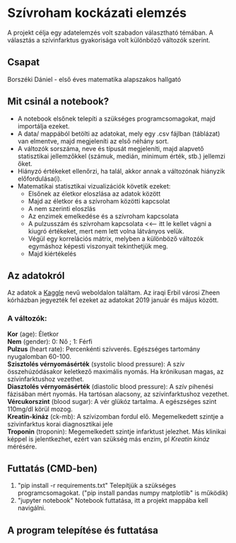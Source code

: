 # Szívroham kockázati elemzés

A projekt célja egy adatelemzés volt szabadon választható témában. A választás a szívinfarktus gyakorisága volt különböző változók szerint. 
## Csapat

Borszéki Dániel - első éves matematika alapszakos hallgató

## Mit csinál a notebook?
* A notebook elsőnek telepíti a szükséges programcsomagokat, majd importálja ezeket.
* A data/ mappából betölti az adatokat, mely egy .csv fájlban (táblázat) van elmentve, majd megjeleníti az első néhány sort.
* A változók sorszáma, neve és típusát megjeleníti, majd alapvető statisztikai jellemzőkkel (számuk, medián, minimum érték, stb.) jellemzi őket.
* Hiányzó értékeket ellenőrzi, ha talál, akkor annak a változónak hiányzik előfordulása(i).
* Matematikai statisztikai vizualizációk követik ezeket:
  * Elsőnek az életkor eloszlása az adatok között
  * Majd az életkor és a szívroham közötti kapcsolat
  * A nem szerinti eloszlás
  * Az enzimek emelkedése és a szívroham kapcsolata
  * A pulzusszám és szívroham kapcsolata <<-- itt le kellet vágni a kiugró értékeket, mert nem lett volna látványos velük.
  * Végül egy korrelációs mátrix, melyben a különböző változók egymáshoz képesti viszonyait tekinthetjük meg.
  * Majd kiértékelés
   
## Az adatokról
Az adatok a [Kaggle](https://www.kaggle.com/datasets/fatemehmohammadinia/heart-attack-dataset-tarik-a-rashid?resource=download) nevű weboldalon találtam. Az iraqi Erbil városi Zheen kórházban jegyezték fel ezeket az adatokat 2019 január és május között.
### A változók:
**Kor** (age): Életkor\
**Nem** (gender):  0: Nő ; 1: Férfi\
**Pulzus** (heart rate): Percenkénti szívverés. Egészséges tartomány nyugalomban 60-100.\
**Szisztolés vérnyomásérték** (systolic blood pressure): A szív összehúzódásakor keletkező maximális nyomás. Ha krónikusan magas, az szívinfarktushoz vezethet.\
**Diasztolés vérnyomásérték** (diastolic blood pressure): A szív pihenési fázisában mért nyomás. Ha tartósan alacsony, az szívinfarktushoz vezethet.\
**Vércukorszint** (blood sugar): A vér glükóz tartalma. A egészséges szint 110mg/dl körül mozog.\
**Kreatin-kináz** (ck-mb): A szívizomban fordul elő. Megemelkedett szintje a szivinfarktus korai diagnosztikai jele\
**Troponin** (troponin): Megemelkedett szintje infarktust jelezhet. Más klinikai képpel is jelentkezhet, ezért van szükség más enzim, pl *Kreatin kináz* mérésére.

## Futtatás (CMD-ben)
1. "pip install -r requirements.txt" Telepítjük a szükséges programcsomagokat. ("pip install pandas numpy matplotlib" is működik)
2. "jupyter notebook" Notebook futtatása, itt a projekt mappába kell navigálni.




## A program telepítése és futtatása

